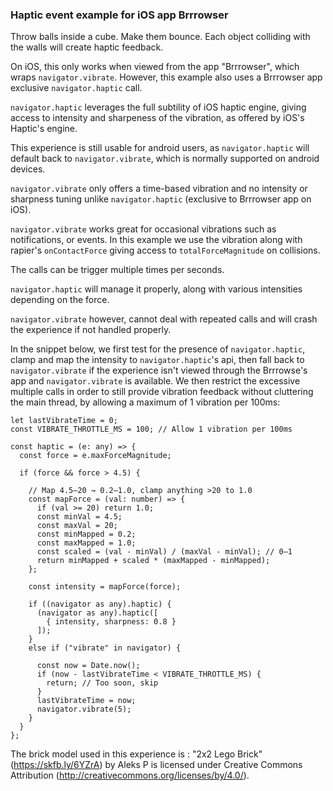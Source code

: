 ### Haptic event example for iOS app Brrrowser

Throw balls inside a cube. Make them bounce.
Each object colliding with the walls will create haptic feedback.

On iOS, this only works when viewed from the app "Brrrowser", which wraps `navigator.vibrate`. However, this example also uses a Brrrowser app exclusive `navigator.haptic` call.

`navigator.haptic` leverages the full subtility of iOS haptic engine, giving access to intensity and sharpeness of the vibration, as offered by iOS's Haptic's engine.

This experience is still usable for android users, as `navigator.haptic` will default back to `navigator.vibrate`, which is normally supported on android devices.

`navigator.vibrate` only offers a time-based vibration and no intensity or sharpness tuning unlike `navigator.haptic` (exclusive to Brrrowser app on iOS).

`navigator.vibrate` works great for occasional vibrations such as notifications, or events.
In this example we use the vibration along with rapier's `onContactForce` giving access to `totalForceMagnitude` on collisions. 

The calls can be trigger multiple times per seconds. 

`navigator.haptic` will manage it properly, along with various intensities depending on the force. 

`navigator.vibrate` however, cannot deal with repeated calls and will crash the experience if not handled properly.

In the snippet below, we first test for the presence of `navigator.haptic`, clamp and map the intensity to `navigator.haptic`'s api, then fall back to `navigator.vibrate` if the experience isn't viewed through the Brrrowse's app and `navigator.vibrate` is available. 
We then restrict the excessive multiple calls in order to still provide vibration feedback without cluttering the main thread, by allowing a maximum of 1 vibration per 100ms:

``` 
let lastVibrateTime = 0;
const VIBRATE_THROTTLE_MS = 100; // Allow 1 vibration per 100ms

const haptic = (e: any) => {
  const force = e.maxForceMagnitude;

  if (force && force > 4.5) {

    // Map 4.5–20 → 0.2–1.0, clamp anything >20 to 1.0
    const mapForce = (val: number) => {
      if (val >= 20) return 1.0;
      const minVal = 4.5;
      const maxVal = 20;
      const minMapped = 0.2;
      const maxMapped = 1.0;
      const scaled = (val - minVal) / (maxVal - minVal); // 0–1
      return minMapped + scaled * (maxMapped - minMapped);
    };

    const intensity = mapForce(force);

    if ((navigator as any).haptic) {
      (navigator as any).haptic([
        { intensity, sharpness: 0.8 }
      ]);
    } 
    else if ("vibrate" in navigator) {

      const now = Date.now();
      if (now - lastVibrateTime < VIBRATE_THROTTLE_MS) {
        return; // Too soon, skip
      }
      lastVibrateTime = now;
      navigator.vibrate(5);
    }
  }
};

```

The brick model used in this experience is : 
"2x2 Lego Brick" (https://skfb.ly/6YZrA) by Aleks P is licensed under Creative Commons Attribution (http://creativecommons.org/licenses/by/4.0/).